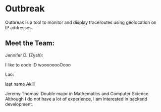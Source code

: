 Outbreak
=====

Outbreak is a tool to monitor and display traceroutes using geolocation on IP addresses.

Meet the Team:
-----
Jennifer D. (Zysh):

I like to code :D woooooooOooo

Lao:

last name Akili

Jeremy Thomas:
Double major in Mathematics and Computer Science. Although I do not have a lot of experience, I am interested in backend development.
